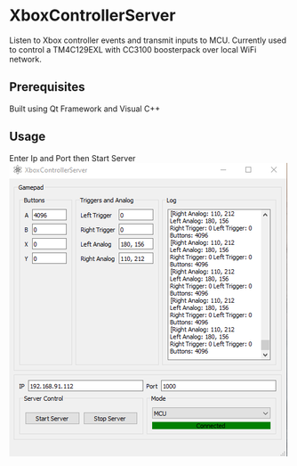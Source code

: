 # XboxControllerServer
Listen to Xbox controller events and transmit inputs to MCU.
Currently used to control a TM4C129EXL with CC3100 boosterpack over local WiFi network.

## Prerequisites
Built using Qt Framework and Visual C++

## Usage
Enter Ip and Port then Start Server
![Figure1](Articles/mainWindow.png)

